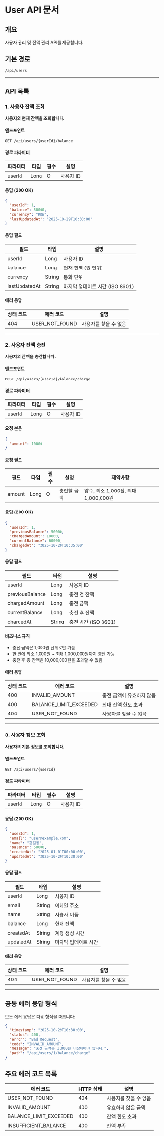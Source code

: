 # User API 문서

## 개요
사용자 관리 및 잔액 관리 API를 제공합니다.

## 기본 경로
```
/api/users
```

---

## API 목록

### 1. 사용자 잔액 조회
**사용자의 현재 잔액을 조회합니다.**

#### 엔드포인트
```
GET /api/users/{userId}/balance
```

#### 경로 파라미터
| 파라미터 | 타입 | 필수 | 설명 |
|---------|------|------|------|
| userId | Long | O | 사용자 ID |

#### 응답 (200 OK)
```json
{
  "userId": 1,
  "balance": 50000,
  "currency": "KRW",
  "lastUpdatedAt": "2025-10-29T10:30:00"
}
```

#### 응답 필드
| 필드 | 타입 | 설명 |
|------|------|------|
| userId | Long | 사용자 ID |
| balance | Long | 현재 잔액 (원 단위) |
| currency | String | 통화 단위 |
| lastUpdatedAt | String | 마지막 업데이트 시간 (ISO 8601) |

#### 에러 응답
| 상태 코드 | 에러 코드 | 설명 |
|----------|----------|------|
| 404 | USER_NOT_FOUND | 사용자를 찾을 수 없음 |

---

### 2. 사용자 잔액 충전
**사용자의 잔액을 충전합니다.**

#### 엔드포인트
```
POST /api/users/{userId}/balance/charge
```

#### 경로 파라미터
| 파라미터 | 타입 | 필수 | 설명 |
|---------|------|------|------|
| userId | Long | O | 사용자 ID |

#### 요청 본문
```json
{
  "amount": 10000
}
```

#### 요청 필드
| 필드 | 타입 | 필수 | 설명 | 제약사항 |
|------|------|------|------|---------|
| amount | Long | O | 충전할 금액 | 양수, 최소 1,000원, 최대 1,000,000원 |

#### 응답 (200 OK)
```json
{
  "userId": 1,
  "previousBalance": 50000,
  "chargedAmount": 10000,
  "currentBalance": 60000,
  "chargedAt": "2025-10-29T10:35:00"
}
```

#### 응답 필드
| 필드 | 타입 | 설명 |
|------|------|------|
| userId | Long | 사용자 ID |
| previousBalance | Long | 충전 전 잔액 |
| chargedAmount | Long | 충전 금액 |
| currentBalance | Long | 충전 후 잔액 |
| chargedAt | String | 충전 시간 (ISO 8601) |

#### 비즈니스 규칙
- 충전 금액은 1,000원 단위로만 가능
- 한 번에 최소 1,000원 ~ 최대 1,000,000원까지 충전 가능
- 충전 후 총 잔액은 10,000,000원을 초과할 수 없음

#### 에러 응답
| 상태 코드 | 에러 코드 | 설명 |
|----------|----------|------|
| 400 | INVALID_AMOUNT | 충전 금액이 유효하지 않음 |
| 400 | BALANCE_LIMIT_EXCEEDED | 최대 잔액 한도 초과 |
| 404 | USER_NOT_FOUND | 사용자를 찾을 수 없음 |

---

### 3. 사용자 정보 조회
**사용자의 기본 정보를 조회합니다.**

#### 엔드포인트
```
GET /api/users/{userId}
```

#### 경로 파라미터
| 파라미터 | 타입 | 필수 | 설명 |
|---------|------|------|------|
| userId | Long | O | 사용자 ID |

#### 응답 (200 OK)
```json
{
  "userId": 1,
  "email": "user@example.com",
  "name": "홍길동",
  "balance": 50000,
  "createdAt": "2025-01-01T00:00:00",
  "updatedAt": "2025-10-29T10:30:00"
}
```

#### 응답 필드
| 필드 | 타입 | 설명 |
|------|------|------|
| userId | Long | 사용자 ID |
| email | String | 이메일 주소 |
| name | String | 사용자 이름 |
| balance | Long | 현재 잔액 |
| createdAt | String | 계정 생성 시간 |
| updatedAt | String | 마지막 업데이트 시간 |

#### 에러 응답
| 상태 코드 | 에러 코드 | 설명 |
|----------|----------|------|
| 404 | USER_NOT_FOUND | 사용자를 찾을 수 없음 |

---

## 공통 에러 응답 형식
모든 에러 응답은 다음 형식을 따릅니다:

```json
{
  "timestamp": "2025-10-29T10:30:00",
  "status": 400,
  "error": "Bad Request",
  "code": "INVALID_AMOUNT",
  "message": "충전 금액은 1,000원 이상이어야 합니다.",
  "path": "/api/users/1/balance/charge"
}
```

## 주요 에러 코드 목록
| 에러 코드 | HTTP 상태 | 설명 |
|----------|----------|------|
| USER_NOT_FOUND | 404 | 사용자를 찾을 수 없음 |
| INVALID_AMOUNT | 400 | 유효하지 않은 금액 |
| BALANCE_LIMIT_EXCEEDED | 400 | 잔액 한도 초과 |
| INSUFFICIENT_BALANCE | 400 | 잔액 부족 |